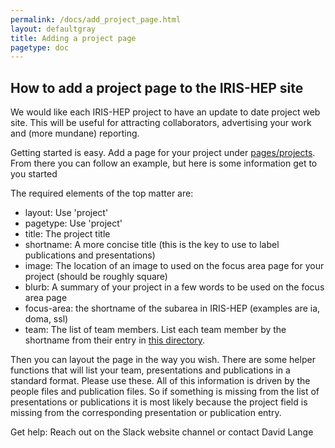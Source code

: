```yaml
---
permalink: /docs/add_project_page.html
layout: defaultgray
title: Adding a project page
pagetype: doc
---
```


## How to add a project page to the IRIS-HEP site

We would like each IRIS-HEP project to have an update to date project web site. This will
be useful for attracting collaborators, advertising your work and (more mundane) reporting.

Getting started is easy. Add a page for your project under [pages/projects](https://github.com/iris-hep/iris-hep.github.io/tree/master/pages/projects).
From there you can follow an example, but here is some information get to you started

The required elements of the top matter are:
  * layout: Use 'project'
  * pagetype: Use 'project'
  * title: The project title 
  * shortname: A more concise title (this is the key to use to label publications and presentations)
  * image: The location of an image to used on the focus area page for your project (should be roughly square)
  * blurb: A summary of your project in a few words to be used on the focus area page
  * focus-area: the shortname of the subarea in IRIS-HEP (examples are ia, doma, ssl)
  * team: The list of team members. List each team member by the shortname from their entry in [this directory](https://github.com/iris-hep/iris-hep.github.io/tree/master/_data/people).

Then you can layout the page in the way you wish. There are some helper functions 
that will list your team, presentations and publications in a standard format. Please use these.
All of this information is driven by the people files and publication files. So if something is missing
from the list of presentations or publications it is most likely because the project field is missing
from the corresponding presentation or publication entry.

Get help: Reach out on the Slack website channel or contact David Lange

